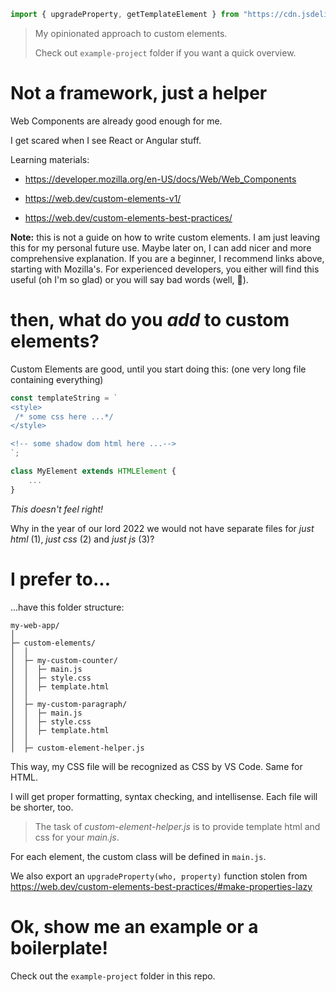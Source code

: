```javascript
import { upgradeProperty, getTemplateElement } from "https://cdn.jsdelivr.net/gh/sorcererinferior/custom-element-helper@master/ce-helper.js";
```

> My opinionated approach to custom elements.
> 
> Check out `example-project` folder if you want a quick overview.

# Not a framework, just a helper

Web Components are already good enough for me.

I get scared when I see React or Angular stuff.

Learning materials:

- https://developer.mozilla.org/en-US/docs/Web/Web_Components

- https://web.dev/custom-elements-v1/

- https://web.dev/custom-elements-best-practices/

**Note:** this is not a guide on how to write custom elements. I am just leaving this for my personal future use. Maybe later on, I can add nicer and more comprehensive explanation. If you are a beginner, I recommend links above, starting with Mozilla's. For experienced developers, you either will find this useful (oh I'm so glad) or you will say bad words (well, 💩).

# then, what do you *add* to custom elements?

Custom Elements are good, until you start doing this: (one very long file containing everything)

```javascript
const templateString = `
<style>
 /* some css here ...*/
</style>

<!-- some shadow dom html here ...-->
`;

class MyElement extends HTMLElement {
    ...
}
```

*This doesn't feel right!*

Why in the year of our lord 2022 we would not have separate files for *just html* (1), *just css* (2) and *just js* (3)?

# I prefer to...

...have this folder structure:

```
my-web-app/
│
├─ custom-elements/
│  │
│  ├─ my-custom-counter/
│  │  ├─ main.js
│  │  ├─ style.css
│  │  ├─ template.html
│  │
│  ├─ my-custom-paragraph/
│  │  ├─ main.js
│  │  ├─ style.css
│  │  ├─ template.html
│  │
│  ├─ custom-element-helper.js

```

This way, my CSS file will be recognized as CSS by VS Code. Same for HTML.

I will get proper formatting, syntax checking, and intellisense.
Each file will be shorter, too.

> The task of *custom-element-helper.js* is to provide template html and css for your *main.js*.

For each element, the custom class will be defined in `main.js`.

We also export an `upgradeProperty(who, property)` function stolen from https://web.dev/custom-elements-best-practices/#make-properties-lazy

# Ok, show me an example or a boilerplate!

Check out the `example-project` folder in this repo.